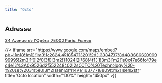 ```yaml
---
title: "Octo"
---
```


## Adresse

[34 Avenue de l'Opéra, 75002 Paris, France](https://maps.app.goo.gl/9HyxMGaQgrBPRG8Y8)

{{< iframe src="https://www.google.com/maps/embed?pb=!1m18!1m12!1m3!1d2624.451854713201!2d2.3334737!3d48.868662099999995!2m3!1f0!2f0!3f0!3m2!1i1024!2i768!4f13.1!3m3!1m2!1s0x47e66fc479ec4e13%3A0x9526d2f552248402!2sOCTO%20Technology%20-%20Le%2034!5e0!3m2!1sen!2sfr!4v1716377718809!5m2!1sen!2sfr" title="Octo location" width="100%" height="450px" >}}

